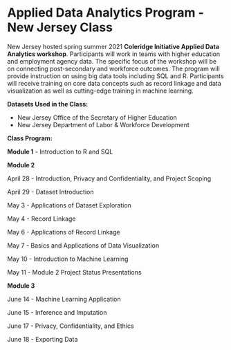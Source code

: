 # Applied Data Analytics Program - New Jersey Class
New Jersey hosted spring summer 2021 **Coleridge Initiative Applied Data Analytics workshop**. Participants will work in teams with higher education and employment agency data. The specific focus of the workshop will be on connecting post-secondary and workforce outcomes. The program will provide instruction on using big data tools including SQL and R. Participants will receive training on core data concepts such as record linkage and data visualization as well as cutting-edge training in machine learning.

**Datasets Used in the Class:**

* New Jersey Office of the Secretary of Higher Education
* New Jersey Department of Labor & Workforce Development

**Class Program:**

**Module 1** - Introduction to R and SQL

**Module 2**

April 28 - Introduction, Privacy and Confidentiality, and Project Scoping

April 29 - Dataset Introduction

May 3 - Applications of Dataset Exploration

May 4 - Record Linkage

May 6 - Applications of Record Linkage

May 7 - Basics and Applications of Data Visualization

May 10 - Introduction to Machine Learning

May 11 - Module 2 Project Status Presentations

**Module 3**

June 14 - Machine Learning Application

June 15 - Inference and Imputation

June 17 - Privacy, Confidentiality, and Ethics

June 18 - Exporting Data